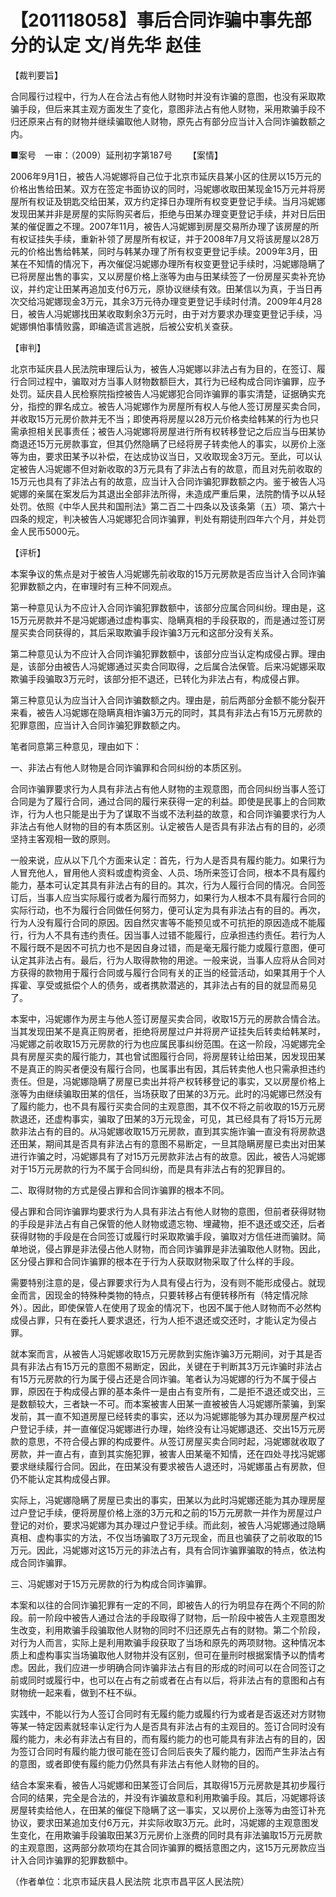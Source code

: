 # 【201118058】事后合同诈骗中事先部分的认定 文/肖先华 赵佳

【裁判要旨】

合同履行过程中，行为人在合法占有他人财物时并没有诈骗的意图，也没有采取欺骗手段，但后来其主观方面发生了变化，意图非法占有他人财物，采用欺骗手段不归还原来占有的财物并继续骗取他人财物，原先占有部分应当计入合同诈骗数额之内。

■案号　一审：（2009）延刑初字第187号 　　【案情】

2006年9月1日，被告人冯妮娜将自己位于北京市延庆县某小区的住房以15万元的价格出售给田某。双方在签定书面协议的同时，冯妮娜收取田某现金15万元并将房屋所有权证及钥匙交给田某，双方约定择日办理所有权变更登记手续。当月冯妮娜发现田某并非是房屋的实际购买者后，拒绝与田某办理变更登记手续，并对日后田某的催促置之不理。2007年11月，被告人冯妮娜到房屋交易所办理了该房屋的所有权证挂失手续，重新补领了房屋所有权证，并于2008年7月又将该房屋以28万元的价格出售给韩某，同时与韩某办理了所有权变更登记手续。2009年3月，田某在不知情的情况下，再次催促冯妮娜办理所有权变更登记手续时，冯妮娜隐瞒了已将房屋出售的事实，又以房屋价格上涨等为由与田某续签了一份房屋买卖补充协议，并约定让田某再追加支付6万元，原协议继续有效。田某信以为真，于当日再次交给冯妮娜现金3万元，其余3万元待办理变更登记手续时付清。2009年4月28日，被告人冯妮娜找田某收取剩余3万元时，由于对方要求办理变更登记手续，冯妮娜惧怕事情败露，即编造谎言逃脱，后被公安机关查获。

【审判】

北京市延庆县人民法院审理后认为，被告人冯妮娜以非法占有为目的，在签订、履行合同过程中，骗取对方当事人财物数额巨大，其行为已经构成合同诈骗罪，应予处罚。延庆县人民检察院指控被告人冯妮娜犯合同诈骗罪的事实清楚，证据确实充分，指控的罪名成立。被告人冯妮娜作为房屋所有权人与他人签订房屋买卖合同，并收取15万元房价款并无不当；即使再将房屋以28万元价格卖给韩某的行为也只需承担相关民事责任；被告人冯妮娜将房屋进行所有权转移登记之后应当与田某协商退还15万元房款事宜，但其仍然隐瞒了已经将房子转卖他人的事实，以房价上涨等为由，要求田某予以补偿，在达成协议当日，又收取现金3万元。至此，可以认定被告人冯妮娜不但对新收取的3万元具有了非法占有的故意，而且对先前收取的15万元也具有了非法占有的故意，应当计入合同诈骗犯罪数额之内。鉴于被告人冯妮娜的亲属在案发后为其退出全部非法所得，未造成严重后果，法院酌情予以从轻处罚。依照《中华人民共和国刑法》第二百二十四条以及该条第（五）项、第六十四条的规定，判决被告人冯妮娜犯合同诈骗罪，判处有期徒刑四年六个月，并处罚金人民币5000元。

【评析】

本案争议的焦点是对于被告人冯妮娜先前收取的15万元房款是否应当计入合同诈骗犯罪数额之内，在审理时有三种不同观点。

第一种意见认为不应计入合同诈骗犯罪数额中，该部分应属合同纠纷。理由是，这15万元房款并不是冯妮娜通过虚构事实、隐瞒真相的手段获取的，而是通过签订房屋买卖合同获得的，其后采取欺骗手段诈骗3万元和这部分没有关系。

第二种意见认为不应计入合同诈骗犯罪数额中，该部分应当认定构成侵占罪。理由是，该部分由被告人冯妮娜通过买卖合同取得，之后属合法保管。后来冯妮娜采取欺骗手段骗取3万元时，该部分拒不退还，已转化为非法占有，构成侵占罪。

第三种意见认为应当计入合同诈骗数额之内。理由是，前后两部分金额不能分裂开来看，被告人冯妮娜在隐瞒真相诈骗3万元的同时，其具有非法占有15万元房款的犯罪意图，应当计入合同诈骗犯罪数额之内。

笔者同意第三种意见，理由如下：

一、非法占有他人财物是合同诈骗罪和合同纠纷的本质区别。

合同诈骗罪要求行为人具有非法占有他人财物的主观意图，而合同纠纷当事人签订合同是为了履行合同，通过合同的履行来获得一定的利益。即使是民事上的合同欺诈，行为人也只能是出于为了谋取不当或不法利益的故意，和合同诈骗要求行为人非法占有他人财物的目的有本质区别。认定被告人是否具有非法占有的目的，必须坚持主客观相一致的原则。

一般来说，应从以下几个方面来认定：首先，行为人是否具有履约能力。如果行为人冒充他人，冒用他人资料或虚构资金、人员、场所来签订合同，根本不具有履约能力，基本可认定其具有非法占有的目的。其次，行为人履行合同的情况。合同签订后，当事人应当实际履行或者为履行而努力，如果行为人根本不具有履行合同的实际行动，也不为履行合同做任何努力，便可认定为具有非法占有的目的。再次，行为人没有履行合同的原因。因自然灾害等不能预见或不可抗拒的原因造成不能履行，行为人不具有违约责任。因当事人过错不能履行，应承担违约责任。若行为人不履行既不是因不可抗力也不是因自身过错，而是毫无履行能力或履行意图，便可认定其非法占有。最后，行为人取得款物的用途。一般来说，当事人应将从合同对方获得的款物用于履行合同或与履行合同有关的正当的经营活动，如果其用于个人挥霍、享受或抵偿个人的债务，或者携款潜逃的，其非法占有的目的就显而易见了。

本案中，冯妮娜作为房主与他人签订房屋买卖合同，收取15万元的房款合情合法。当其发现田某不是真正购房者，拒绝将房屋过户并将房产证挂失后转卖给韩某时，冯妮娜之前收取15万元房款的行为也应属民事纠纷范围。在这一阶段，冯妮娜完全具有房屋买卖的履行能力，其也曾试图履行合同，将房屋转让给田某，因发现田某不是真正的购买者便没有履行合同，也属事出有因，其后转卖他人也只需承担违约责任。但是，冯妮娜隐瞒了房屋已卖出并将产权转移登记的事实，又以房屋价格上涨等为由继续骗取田某的信任，当场获取了田某的3万元。此时的冯妮娜已然没有了履约能力，也不具有履行买卖合同的主观意图，其不仅不将之前收取的15万元房款退还，还虚构事实，骗取了田某的3万元现金，可见，其已经具有了将15万元房款非法占有的目的。从冯妮娜收取15万元房款，直到其实施诈骗一直没有将房款退还田某，期间其是否具有非法占有的意图不易断定，一旦其隐瞒房屋已卖出对田某进行诈骗之时，冯妮娜具有了对15万元房款非法占有的故意。因此，被告人冯妮娜对于15万元房款的行为不属于合同纠纷，而是具有非法占有的犯罪目的。

二、取得财物的方式是侵占罪和合同诈骗罪的根本不同。

侵占罪和合同诈骗罪均要求行为人具有非法占有他人财物的意图，但前者获得财物的手段是非法占有自己保管的他人财物或遗忘物、埋藏物，拒不退还或交还，后者获得财物的手段是在合同签订或履行时采取欺骗手段，骗取对方信任进而骗财。简单地说，侵占罪是非法侵占他人财物，而合同诈骗罪是非法骗取他人财物。因此，区分侵占罪和合同诈骗罪的根本在于行为人获取财物采取了什么样的手段。

需要特别注意的是，侵占罪要求行为人具有侵占行为，没有则不能形成侵占。就现金而言，因现金的特殊种类物的特点，只要转移占有便转移所有（特定情况除外）。因此，即使保管人在使用了现金的情况下，也因不属于他人财物而不必然构成侵占罪，只有在委托人要求退还，行为人拒不退还或交还时，才能认定为侵占罪。

就本案而言，从被告人冯妮娜收取15万元房款到实施诈骗3万元期间，对于其是否具有非法占有15万元的意图不易断定，因此，关键在于判断其3万元诈骗时非法占有15万元房款的行为属于侵占还是合同诈骗。笔者认为冯妮娜的行为不属于侵占罪，原因在于构成侵占罪的基本条件一是由占有变所有，二是拒不退还或交出，三是数额较大，三者缺一不可。而本案被害人田某一直被被告人冯妮娜所蒙骗，到案发前，其一直不知道房屋已经转卖的事实，还以为冯妮娜能够为其办理房屋产权过户登记手续，并一直催促冯妮娜进行办理，始终没有让冯妮娜退还、交出15万元房款的意思，不符合侵占罪的构成要件。从签订房屋买卖合同时起，冯妮娜就收取了房款，并一直占有，直到其实施犯罪，被害人田某毫不知情，还在四处寻找冯妮娜要求继续履行合同。因此，在田某没有要求被告人退还时，冯妮娜虽占有房款，但仍不能认定其构成侵占罪。

实际上，冯妮娜隐瞒了房屋已卖出的事实，田某以为此时冯妮娜还能为其办理房屋过户登记手续，便将房屋价格上涨的3万元和之前的15万元房款一并作为房屋过户登记的对价，要求冯妮娜为其办理过户登记手续。而此刻，被告人冯妮娜通过隐瞒真相、虚构事实的方法，不仅当场骗取了3万元现金，而且也骗获了之前收取的15万元。因此，冯妮娜对这15万元的非法占有，具有合同诈骗罪骗取的特点，依法构成合同诈骗罪。

三、冯妮娜对于15万元房款的行为构成合同诈骗罪。

本案和以往的合同诈骗犯罪有一定的不同，即被告人的行为明显存在两个不同的阶段。前一阶段中被告人通过合法的手段取得了财物，后一阶段中被告人主观意图发生改变，利用欺骗手段骗取他人财物的同时不归还原先占有的财物。第二个阶段，对行为人而言，实际上是利用欺骗手段获取了当场和原先的两项财物。这种情况本质上和虚构事实当场骗取他人财物并没有区别，但可在量刑时根据案情予以酌情考虑。因此，我们应进一步明确合同诈骗非法占有目的形成的时间可以在合同签订之前或同时或履行中，也可以在占有之前或者在占有以后，将非法占有的意图和占有财物统一起来看，做到不枉不纵。

实践中，不能以行为人签订合同时有无履约能力或履约行为或者是否返还对方财物等某一特定因素就轻率认定行为人是否具有非法占有的主观目的。签订合同时没有履约能力，未必有非法占有目的，而有履约能力的也可能具有非法占有的目的，因为签订合同时有履约能力很可能在签订合同后丧失了履约能力，因而产生非法占有的意图，或者即使有履约能力仍然具有非法占有他人财物的目的。

结合本案来看，被告人冯妮娜和田某签订合同后，其取得15万元房款是其初步履行合同的结果，完全是合法的，并没有诈骗故意和利用欺骗手段。其后，冯妮娜将该房屋转卖给他人，在田某的催促下隐瞒了这一事实，又以房价上涨等为由签订补充协议，要求田某追加支付6万元，并实际收取3万元。此时，冯妮娜的主观意图发生变化，在用欺骗手段骗取田某3万元房价上涨费的同时具有非法骗取15万元房款的主观意图，这两部分款项均在其合同诈骗罪的概括意图之内，这15万元房款应当计入合同诈骗罪的犯罪数额中。

（作者单位：北京市延庆县人民法院 北京市昌平区人民法院）